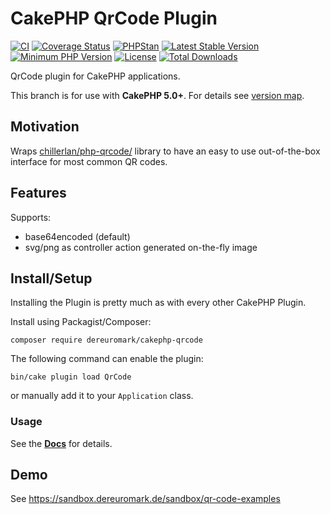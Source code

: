 #  CakePHP QrCode Plugin

[![CI](https://github.com/dereuromark/cakephp-qrcode/actions/workflows/ci.yml/badge.svg?branch=master)](https://github.com/dereuromark/cakephp-qrcode/actions?query=workflow%3ACI+branch%3Amaster)
[![Coverage Status](https://img.shields.io/codecov/c/github/dereuromark/cakephp-qrcode/master.svg)](https://app.codecov.io/github/dereuromark/cakephp-qrcode/tree/master)
[![PHPStan](https://img.shields.io/badge/PHPStan-level%208-brightgreen.svg?style=flat)](https://phpstan.org/)
[![Latest Stable Version](https://poser.pugx.org/dereuromark/cakephp-qrcode/v/stable.svg)](https://packagist.org/packages/dereuromark/cakephp-qrcode)
[![Minimum PHP Version](https://img.shields.io/badge/php-%3E%3D%208.1-8892BF.svg)](https://php.net/)
[![License](https://poser.pugx.org/dereuromark/cakephp-qrcode/license.png)](https://packagist.org/packages/dereuromark/cakephp-qrcode)
[![Total Downloads](https://poser.pugx.org/dereuromark/cakephp-qrcode/d/total.svg)](https://packagist.org/packages/dereuromark/cakephp-qrcode)

QrCode plugin for CakePHP applications.

This branch is for use with **CakePHP 5.0+**. For details see [version map](https://github.com/dereuromark/cakephp-qrcode/wiki#cakephp-version-map).

## Motivation

Wraps [chillerlan/php-qrcode/](https://github.com/chillerlan/php-qrcode/) library to have an easy to use
out-of-the-box interface for most common QR codes.

## Features

Supports:
- base64encoded (default)
- svg/png as controller action generated on-the-fly image

## Install/Setup
Installing the Plugin is pretty much as with every other CakePHP Plugin.

Install using Packagist/Composer:
```
composer require dereuromark/cakephp-qrcode
```

The following command can enable the plugin:
```
bin/cake plugin load QrCode
```
or manually add it to your `Application` class.

### Usage
See the **[Docs](docs/README.md)** for details.

## Demo
See https://sandbox.dereuromark.de/sandbox/qr-code-examples

